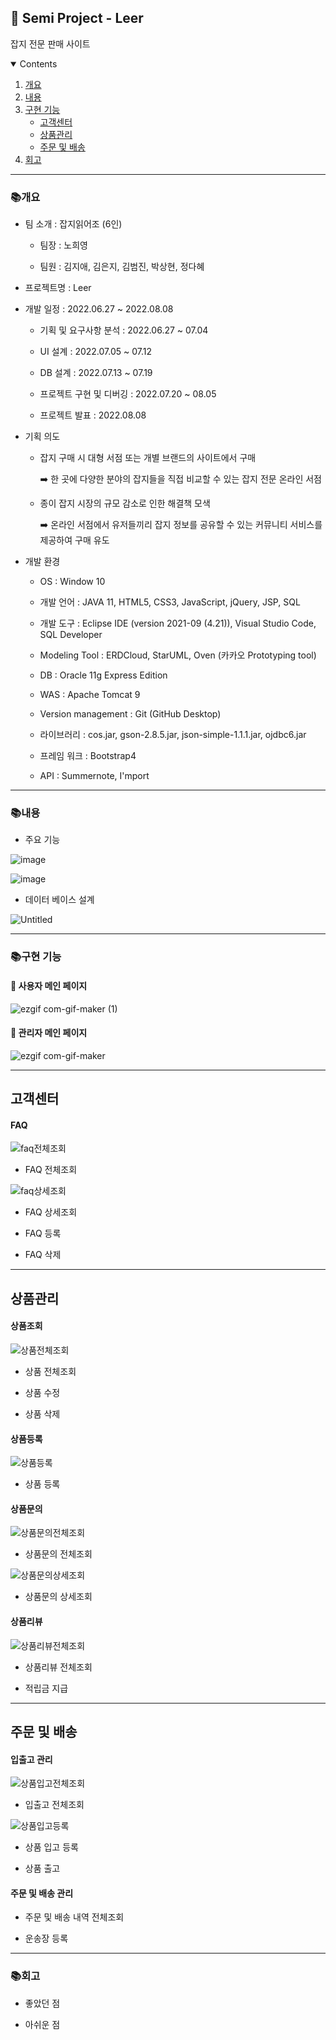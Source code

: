 <h2>📖 Semi Project - Leer</h2>
<p> 잡지 전문 판매 사이트 <p>

<details open="open">
 <summary>Contents</summary>
 <ol>
  <li>
   <a href="#개요">개요</a>
  </li>
  <li>
   <a href="#내용">내용</a>
  </li>
  <li>
   <a href="#구현-기능">구현 기능</a>
   <ul>
     <li><a href="#고객센터">고객센터</li>
     <li><a href="#상품관리">상품관리</li>
     <li><a href="#주문-및-배송">주문 및 배송</li>
   </ul>
  </li>
  <li>
   <a href="#회고">회고</a>
  </li>
 </ol>
</details>

---------

### 📚개요

 - 팀 소개 : 잡지읽어조 (6인)
   
   - 팀장 : 노희영
   
   - 팀원 : 김지애, 김은지, 김범진, 박상현, 정다혜

 - 프로젝트명 : Leer
 
 - 개발 일정 : 2022.06.27 ~ 2022.08.08
 
   - 기획 및 요구사항 분석 : 2022.06.27 ~ 07.04
   
   - UI 설계 : 2022.07.05 ~ 07.12
   
   - DB 설계 : 2022.07.13 ~ 07.19
   
   - 프로젝트 구현 및 디버깅 : 2022.07.20 ~ 08.05
   
   - 프로젝트 발표 : 2022.08.08
 
 - 기획 의도 
 
   - 잡지 구매 시 대형 서점 또는 개별 브랜드의 사이트에서 구매 
   
     ➡️ 한 곳에 다양한 분야의 잡지들을 직접 비교할 수 있는 잡지 전문 온라인 서점
   
   - 종이 잡지 시장의 규모 감소로 인한 해결책 모색 
   
     ➡️ 온라인 서점에서 유저들끼리 잡지 정보를 공유할 수 있는 커뮤니티 서비스를 제공하여 구매 유도
 
 - 개발 환경
 
   - OS : Window 10

   - 개발 언어 : JAVA 11, HTML5, CSS3, JavaScript, jQuery, JSP, SQL

   - 개발 도구 : Eclipse IDE (version 2021-09 (4.21)), Visual Studio Code, SQL Developer

   - Modeling Tool : ERDCloud, StarUML, Oven (카카오 Prototyping tool)

   - DB : Oracle 11g Express Edition

   - WAS : Apache Tomcat 9

   - Version management : Git (GitHub Desktop) 

   - 라이브러리 : cos.jar, gson-2.8.5.jar, json-simple-1.1.1.jar, ojdbc6.jar

   - 프레임 워크 : Bootstrap4

   - API : Summernote, I'mport
 
---------

### 📚내용 

 - 주요 기능  
 
 ![image](https://user-images.githubusercontent.com/99962500/196362713-7d9ec5c2-5cbe-4e46-8ee7-fa0b75f54d52.png)
 
 ![image](https://user-images.githubusercontent.com/99962500/196363163-0f183fe2-1aba-4bde-bb15-5236b1e550ca.png)


 - 데이터 베이스 설계 
 
 ![Untitled](https://user-images.githubusercontent.com/99962500/196363608-352702c1-8faf-45fd-b481-d00c7e836b33.png)

---------
 
### 📚구현 기능

 #### 📍 사용자 메인 페이지
 ![ezgif com-gif-maker (1)](https://user-images.githubusercontent.com/99962500/196475218-6fcfd2ff-689f-4470-8e90-707fe3a1390f.gif)
 
 #### 📍 관리자 메인 페이지
 ![ezgif com-gif-maker](https://user-images.githubusercontent.com/99962500/196474714-0a35d907-1172-4838-a478-ca6c5bdb71dc.gif)
 
 ---------
 
 ## 고객센터
 
 #### FAQ
 
 ![faq전체조회](https://user-images.githubusercontent.com/99962500/201119273-81a36729-e649-4c06-9084-3d2a1ffc7bb3.gif)
 
 - FAQ 전체조회
 
 ![faq상세조회](https://user-images.githubusercontent.com/99962500/201119319-3ccc6f3c-e47a-4dd9-a1fc-a29888a5bc3c.gif)
 
 - FAQ 상세조회
 
 - FAQ 등록
 
 - FAQ 삭제
 
 ---------
 
 ## 상품관리
 
 #### 상품조회
 
 ![상품전체조회](https://user-images.githubusercontent.com/99962500/201119370-14840deb-19aa-4fd1-9935-9fd32aecf864.gif)
 
 - 상품 전체조회
 
 - 상품 수정
 
 - 상품 삭제
 
 #### 상품등록
 
 ![상품등록](https://user-images.githubusercontent.com/99962500/201119419-5e810a17-e7ea-4a58-80f0-19c059a5eff6.gif)
 
 - 상품 등록
 
 #### 상품문의
 
 ![상품문의전체조회](https://user-images.githubusercontent.com/99962500/201119452-e5e8af6e-8ab4-4330-87e1-77690b367e74.gif)
 
 - 상품문의 전체조회
 
 ![상품문의상세조회](https://user-images.githubusercontent.com/99962500/201119495-d9518aee-45dd-4c68-adfc-f570a322da6d.gif)
 
 - 상품문의 상세조회
 
 #### 상품리뷰
 
 ![상품리뷰전체조회](https://user-images.githubusercontent.com/99962500/201119542-4f92a133-b56d-4082-9494-aeade5ba470c.gif)
 
 - 상품리뷰 전체조회
 
 - 적립금 지급
 
 ---------
 
 ## 주문 및 배송
 
 #### 입출고 관리
 
 ![상품입고전체조회](https://user-images.githubusercontent.com/99962500/201119688-ac3c8dac-b9c6-4086-9e3a-18528665caf3.gif)
 
 - 입출고 전체조회
 
 ![상품입고등록](https://user-images.githubusercontent.com/99962500/201119742-22fbb77a-cf9b-47e4-961c-da68ab52de84.gif)
 
 - 상품 입고 등록
 
 - 상품 출고 
 
 #### 주문 및 배송 관리
 
 - 주문 및 배송 내역 전체조회
 
 - 운송장 등록 
 
---------

### 📚회고

- 좋았던 점

- 아쉬운 점 
 
